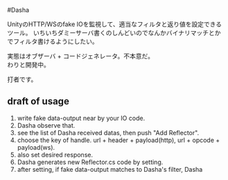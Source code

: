 #Dasha

UnityのHTTP/WSのfake IOを監視して、適当なフィルタと返り値を設定できるツール。
いちいちダミーサーバ書くのしんどいのでなんかバイナリマッチとかでフィルタ書けるようにしたい。

実態はオブザーバ + コードジェネレータ。不本意だ。  
わりと開発中。

打者です。


## draft of usage

1. write fake data-output near by your IO code.
1. Dasha observe that.
1. see the list of Dasha received datas, then push "Add Reflector".
1. choose the key of handle. url + header + payload(http), url + opcode + payload(ws).
1. also set desired response. 
1. Dasha generates new Reflector.cs code by setting.
1. after setting, if fake data-output matches to Dasha's filter, Dasha 